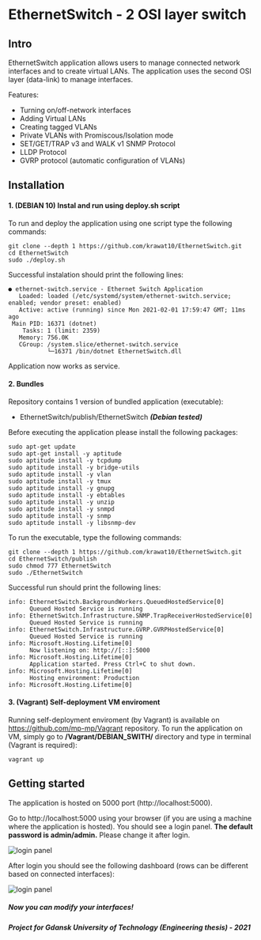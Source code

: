EthernetSwitch - 2 OSI layer switch
===================================

## Intro
EthernetSwitch application allows users to manage connected network interfaces and to create virtual LANs. The application uses the second OSI layer (data-link) to manage interfaces.

Features:
- Turning on/off-network interfaces 
- Adding Virtual LANs
- Creating tagged VLANs
- Private VLANs with Promiscous/Isolation mode
- SET/GET/TRAP v3 and WALK v1 SNMP Protocol
- LLDP Protocol
- GVRP protocol (automatic configuration of VLANs)

## Installation    
#### 1. (**DEBIAN 10**) Instal and run using deploy.sh script 
To run and deploy the application using one script type the following commands:
    
    git clone --depth 1 https://github.com/krawat10/EthernetSwitch.git
    cd EthernetSwitch
    sudo ./deploy.sh

Successful instalation should print the following lines:

    ● ethernet-switch.service - Ethernet Switch Application
       Loaded: loaded (/etc/systemd/system/ethernet-switch.service; enabled; vendor preset: enabled)
       Active: active (running) since Mon 2021-02-01 17:59:47 GMT; 11ms ago
     Main PID: 16371 (dotnet)
        Tasks: 1 (limit: 2359)
       Memory: 756.0K
       CGroup: /system.slice/ethernet-switch.service
               └─16371 /bin/dotnet EthernetSwitch.dll

Application now works as service.

#### 2. Bundles
Repository contains 1 version of bundled application (executable):
 - EthernetSwitch/publish/EthernetSwitch ***(Debian tested)***

Before executing the application please install the following packages:

    sudo apt-get update  
    sudo apt-get install -y aptitude
    sudo aptitude install -y tcpdump
    sudo aptitude install -y bridge-utils
    sudo aptitude install -y vlan
    sudo aptitude install -y tmux
    sudo aptitude install -y gnupg
    sudo aptitude install -y ebtables
    sudo aptitude install -y unzip
    sudo aptitude install -y snmpd
    sudo aptitude install -y snmp
    sudo aptitude install -y libsnmp-dev 

To run the executable, type the following commands:

    git clone --depth 1 https://github.com/krawat10/EthernetSwitch.git
    cd EthernetSwitch/publish
    sudo chmod 777 EthernetSwitch
    sudo ./EthernetSwitch

Successful run should print the following lines:

    info: EthernetSwitch.BackgroundWorkers.QueuedHostedService[0]
          Queued Hosted Service is running
    info: EthernetSwitch.Infrastructure.SNMP.TrapReceiverHostedService[0]
          Queued Hosted Service is running
    info: EthernetSwitch.Infrastructure.GVRP.GVRPHostedService[0]
          Queued Hosted Service is running
    info: Microsoft.Hosting.Lifetime[0]
          Now listening on: http://[::]:5000
    info: Microsoft.Hosting.Lifetime[0]
          Application started. Press Ctrl+C to shut down.
    info: Microsoft.Hosting.Lifetime[0]
          Hosting environment: Production
    info: Microsoft.Hosting.Lifetime[0]

#### 3. (**Vagrant**) Self-deployment VM enviroment
Running self-deployment enviroment (by Vagrant) is available on https://github.com/mp-mp/Vagrant repository. To run the application on VM, simply go to **/Vagrant/DEBIAN_SWITH/** directory and type in terminal (Vagrant is required):
    
    vagrant up

## Getting started
The application is hosted on 5000 port (http://localhost:5000). 

Go to http://localhost:5000 using your browser (if you are using a machine where the application is hosted). You should see a login panel. **The default password is admin/admin.** Please change it after login. 

![login panel](https://github.com/krawat10/EthernetSwitch/blob/master/LoginPanel.png?raw=true)

After login you should see the following dashboard (rows can be different based on connected interfaces):

![login panel](https://github.com/krawat10/EthernetSwitch/blob/master/Home.png?raw=true)

##### **Now you can modify your interfaces!**
***Project for Gdansk University of Technology (Engineering thesis) - 2021***
